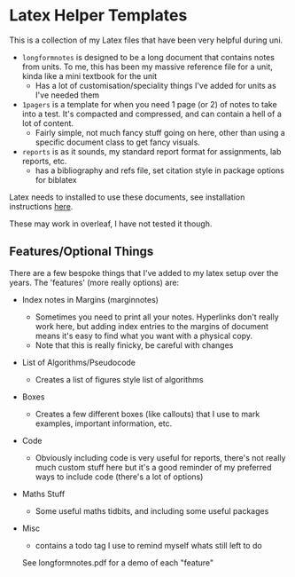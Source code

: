 # Latex Helper Templates

This is a collection of my Latex files that have been very helpful during uni. 

- `longformnotes` is designed to be a long document that contains notes from units. To me, this has been my massive reference file for a unit, kinda like a mini textbook for the unit
  - Has a lot of customisation/speciality things I've added for units as I've needed them
- `1pagers` is a template for when you need 1 page (or 2) of notes to take into a test. It's compacted and compressed, and can contain a hell of a lot of content. 
  - Fairly simple, not much fancy stuff going on here, other than using a specific document class to get fancy visuals. 
- `reports` is as it sounds, my standard report format for assignments, lab reports, etc.
  - has a bibliography and refs file, set citation style in package options for biblatex

Latex needs to installed to use these documents, see installation instructions [here](https://www.latex-project.org/get/).

These may work in overleaf, I have not tested it though. 

## Features/Optional Things

There are a few bespoke things that I've added to my latex setup over the years. The 'features' (more really options) are:

- Index notes in Margins (marginnotes)
  - Sometimes you need to print all your notes. Hyperlinks don't really work here, but adding index entries to the margins of document means it's easy to find what you want with a physical copy. 
  - Note that this is really finicky, be careful with changes
- List of Algorithms/Pseudocode
  - Creates a list of figures style list of algorithms
- Boxes
  - Creates a few different boxes (like callouts) that I use to mark examples, important information, etc.
- Code
  - Obviously including code is very useful for reports, there's not really much custom stuff here but it's a good reminder of my preferred ways to include code (there's a lot of options)
- Maths Stuff
  - Some useful maths tidbits, and including some useful packages
- Misc
  - contains a todo tag I use to remind myself whats still left to do

  See longformnotes.pdf for a demo of each "feature"